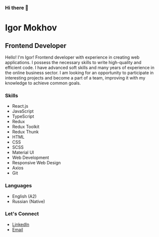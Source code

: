 ### Hi there 👋

# Igor Mokhov

## Frontend Developer

Hello! I'm Igor! Frontend developer with experience in creating web applications. I possess the necessary skills to write high-quality and efficient code. I have advanced soft skills and many years of experience in the online business sector. I am looking for an opportunity to participate in interesting projects and become a part of a team, improving it with my knowledge to achieve common goals.

### Skills

- React.js
- JavaScript
- TypeScript
- Redux
- Redux Toolkit
- Redux Thunk
- HTML
- CSS
- SCSS
- Material UI
- Web Development
- Responsive Web Design
- Axios
- Git

### Languages

- English (A2)
- Russian (Native)

### Let's Connect

- [LinkedIn](https://www.linkedin.com/in/igor-mokhov)
- [Email](mailto:igormokhovid@gmail.com)
